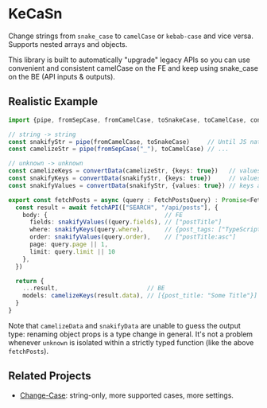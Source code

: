 # KeCaSn

Change strings from `snake_case` to `camelCase` or `kebab-case` and vice versa. 
Supports nested arrays and objects.

This library is built to automatically "upgrade" legacy APIs so you can use convenient and consistent
camelCase on the FE and keep using snake_case on the BE (API inputs & outputs).

## Realistic Example

```ts
import {pipe, fromSepCase, fromCamelCase, toSnakeCase, toCamelCase, convertData} from "kecasn"

// string -> string
const snakifyStr = pipe(fromCamelCase, toSnakeCase)     // Until JS natively supports `|>` pipeline operator
const camelizeStr = pipe(fromSepCase("_"), toCamelCase) // ...

// unknown -> unknown
const camelizeKeys = convertData(camelizeStr, {keys: true})   // values are not converted 
const snakifyKeys = convertData(snakifyStr, {keys: true})     // values are not converted 
const snakifyValues = convertData(snakifyStr, {values: true}) // keys are not converted

export const fetchPosts = async (query : FetchPostsQuery) : Promise<FetchPostsResult> => {
  const result = await fetchAPI(["SEARCH", "/api/posts"], {
    body: {                                 // FE                         -> BE 
      fields: snakifyValues((query.fields), // ["postTitle"]              -> ["post_title"]
      where: snakifyKeys(query.where),      // {post_tags: ["TypeScript]} -> {post_tags: ["TypeScript]}
      order: snakifyValues(query.order),    // ["postTitle:asc"]          -> ["post_title:asc"]
      page: query.page || 1, 
      limit: query.limit || 10
    },
  })

  return {
    ...result,                         // BE                           -> FE 
    models: camelizeKeys(result.data), // [{post_title: "Some Title"}] -> [{postTitle: "Some Title"}]
  }
}
```

Note that `camelizeData` and `snakifyData` are unable to guess the output type: renaming object props
is a type change in general. It's not a problem whenever `unknown` is isolated within a strictly typed
function (like the above `fetchPosts`).

## Related Projects

- [Change-Case](https://github.com/blakeembrey/change-case): string-only, more supported cases, more settings.
